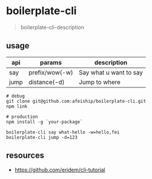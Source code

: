 # boilerplate-cli
> boilerplate-cli-description

## usage
| api  | params         | description            |
| ---- | -------------- | ---------------------- |
| say  | prefix/wow(-w) | Say what u want to say |
| jump | distance(-d)   | Jump to where          |

```shell
# debug
git clone git@github.com:afeiship/boilerplate-cli.git
npm link

# production
npm install -g `your-package`

boilerplate-cli say what-hello -w=hello,fei
boilerplate-cli jump -d=123
```

## resources
- https://github.com/eridem/cli-tutorial
